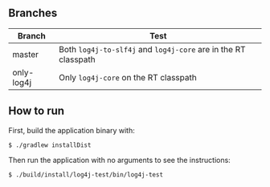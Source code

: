## Branches

| Branch     | Test                                                           |
|------------|----------------------------------------------------------------|
| master     | Both `log4j-to-slf4j` and `log4j-core` are in the RT classpath |
| only-log4j | Only `log4j-core` on the RT classpath                          |

## How to run

First, build the application binary with:

```shell
$ ./gradlew installDist
```

Then run the application with no arguments to see the instructions:

```shell
$ ./build/install/log4j-test/bin/log4j-test
```

